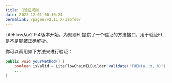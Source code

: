 ```yaml
---
title: 🔆验证规则
date: 2022-12-01 00:10:24
permalink: /pages/v2.11.X/395fd0/
---
```


LiteFlow从v2.9.4版本开始，为规则EL提供了一个验证的方法接口，用于验证EL是不是能被正确解析。

你可以调用如下方法来进行验证：

```java
public void yourMethod() {
    boolean isValid = LiteFlowChainELBuilder.validate("THEN(a, b, h)");
    ...
}
```